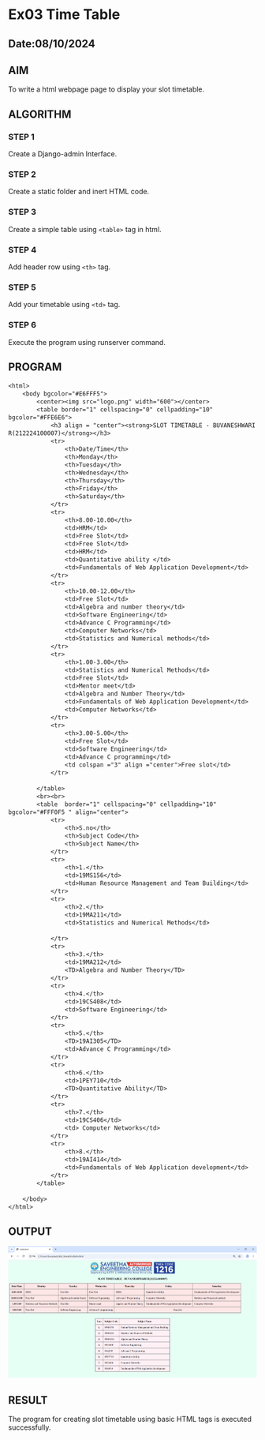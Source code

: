 # Ex03 Time Table
## Date:08/10/2024

## AIM
To write a html webpage page to display your slot timetable.

## ALGORITHM
### STEP 1
Create a Django-admin Interface.

### STEP 2
Create a static folder and inert HTML code.

### STEP 3
Create a simple table using ```<table>``` tag in html.

### STEP 4
Add header row using ```<th>``` tag.

### STEP 5
Add your timetable using ```<td>``` tag.

### STEP 6
Execute the program using runserver command.

## PROGRAM
```
<html>
    <body bgcolor="#E6FFF5">
        <center><img src="logo.png" width="600"></center>
        <table border="1" cellspacing="0" cellpadding="10" bgcolor="#FFE6E6">
            <h3 align = "center"><strong>SLOT TIMETABLE - BUVANESHWARI R(212224100007)</strong></h3>
            <tr>
                <th>Date/Time</th>
                <th>Monday</th>
                <th>Tuesday</th>
                <th>Wednesday</th>
                <th>Thursday</th>
                <th>Friday</th>
                <th>Saturday</th>
            </tr>
            <tr>
                <th>8.00-10.00</th>
                <td>HRM</td>
                <td>Free Slot</td>
                <td>Free Slot</td>
                <td>HRM</td>
                <td>Quantitative ability </td>
                <td>Fundamentals of Web Application Development</td>
            </tr>
            <tr>
                <th>10.00-12.00</th>
                <td>Free Slot</td>
                <td>Algebra and number theory</td>
                <td>Software Engineering</td>
                <td>Advance C Programming</td>
                <td>Computer Networks</td>
                <td>Statistics and Numerical methods</td>
            </tr>
            <tr>
                <th>1.00-3.00</th>
                <td>Statistics and Numerical Methods</td>
                <td>Free Slot</td>
                <td>Mentor meet</td>
                <td>Algebra and Number Theory</td>
                <td>Fundamentals of Web Application Development</td>
                <td>Computer Networks</td>
            </tr>
            <tr>
                <th>3.00-5.00</th>
                <td>Free Slot</td>
                <td>Software Engineering</td>
                <td>Advance C programming</td>
                <td colspan ="3" align ="center">Free slot</td>
            </tr>

        </table>
        <br><br>
        <table  border="1" cellspacing="0" cellpadding="10" bgcolor="#FFF0F5 " align="center">
            <tr>
                <th>S.no</th>
                <th>Subject Code</th>
                <th>Subject Name</th>
            </tr>
            <tr>
                <th>1.</th>
                <td>19MS156</td>
                <td>Human Resource Management and Team Building</td>
            </tr>
            <tr>
                <th>2.</th>
                <td>19MA211</td>
                <td>Statistics and Numerical Methods</td>

            </tr>
            <tr>
                <th>3.</th>
                <td>19MA212</td>
                <TD>Algebra and Number Theory</TD>
            </tr>
            <tr>
                <th>4.</th>
                <td>19CS408</td>
                <td>Software Engineering</td>
            </tr>
            <tr>
                <th>5.</th>
                <TD>19AI305</TD>
                <td>Advance C Programming</td>
            </tr>
            <tr>
                <th>6.</th>
                <td>1PEY710</td>
                <TD>Quantitative Ability</TD>
            </tr>
            <tr>
                <th>7.</th>
                <td>19CS406</td>
                <td> Computer Networks</td>
            </tr>
            <tr>
                <th>8.</th>
                <td>19AI414</td>
                <td>Fundamentals of Web Application development</td>
            </tr>
        </table>

    </body>
</html>
```

## OUTPUT
![alt text](<Screenshot 2025-10-08 143247-1.png>)

## RESULT
The program for creating slot timetable using basic HTML tags is executed successfully.
